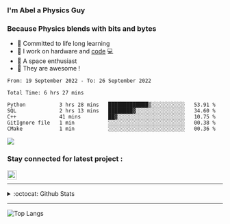 ### I'm Abel a Physics Guy

### Because Physics blends with bits and bytes

- 🍭 Committed to life long learning
- 🗽 I work on hardware and [code](https://www.stopstalk.com/user/profile/AbelDixon) 💻
- 🚀 A space enthusiast 
- 🎹 They are awesome !


<!--START_SECTION:waka-->

```text
From: 19 September 2022 - To: 26 September 2022

Total Time: 6 hrs 27 mins

Python           3 hrs 28 mins   █████████████▒░░░░░░░░░░░   53.91 %
SQL              2 hrs 13 mins   ████████▓░░░░░░░░░░░░░░░░   34.60 %
C++              41 mins         ██▓░░░░░░░░░░░░░░░░░░░░░░   10.75 %
GitIgnore file   1 min           ░░░░░░░░░░░░░░░░░░░░░░░░░   00.38 %
CMake            1 min           ░░░░░░░░░░░░░░░░░░░░░░░░░   00.36 %
```

<!--END_SECTION:waka-->

![](https://komarev.com/ghpvc/?username=CasCard&color=blueviolet)

### Stay connected for latest project :

[<img align="left" alt="Abel | LinkedIn" width="22px" src="https://cdn.jsdelivr.net/npm/simple-icons@v3/icons/linkedin.svg" />][linkedin]

<br />

--- 

<details>
  <summary>:octocat: Github Stats</summary>

  <img align="left" alt="CasCard Github Stats" src="https://github-readme-stats.codestackr.vercel.app/api?username=CasCard&show_icons=true&theme=dracula&count_private=true" />

</details>

---

![Top Langs](https://github-readme-stats.vercel.app/api/top-langs/?username=CasCard&layout=compact)

[website]: https://innovaim.in
[linkedin]: https://linkedin.com/in/abelcdixon
